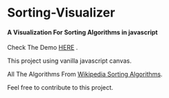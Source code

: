 # Sorting-Visualizer

#### A Visualization For Sorting Algorithms in javascript

Check The Demo [HERE](https://mustafasalih1993.github.io/sorting-visualizer/) .

This project using vanilla javascript canvas.

All The Algorithms From [Wikipedia Sorting Algorithms](http://en.wikipedia.org/wiki/Sorting_algorithms).

Feel free to contribute to this project.
